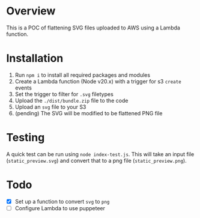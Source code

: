 # Overview

This is a POC of flattening SVG files uploaded to AWS using a Lambda function.

# Installation

1. Run `npm i` to install all required packages and modules
2. Create a Lambda function (Node v20.x) with a trigger for s3 `create` events
3. Set the trigger to filter for `.svg` filetypes
4. Upload the `./dist/bundle.zip` file to the code
5. Upload an `svg` file to your S3
6. (pending) The SVG will be modified to be flattened PNG file

# Testing

A quick test can be run using `node index-test.js`. This will take an input file (`static_preview.svg`) and convert that to a png file (`static_preview.png`).

# Todo

- [x] Set up a function to convert `svg` to `png`
- [ ] Configure Lambda to use puppeteer
